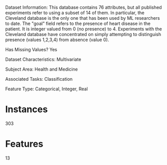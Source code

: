 Dataset Information:
This database contains 76 attributes, but all published experiments refer to using a subset of 14 of them.  In particular, the Cleveland database is the only one that has been used by ML researchers to date.  The "goal" field refers to the presence of heart disease in the patient.  It is integer valued from 0 (no presence) to 4. Experiments with the Cleveland database have concentrated on simply attempting to distinguish presence (values 1,2,3,4) from absence (value 0).  

Has Missing Values? Yes 

Dataset Characteristics:
Multivariate

Subject Area:
Health and Medicine

Associated Tasks:
Classification

Feature Type:
Categorical, Integer, Real

# Instances
303

# Features
13
